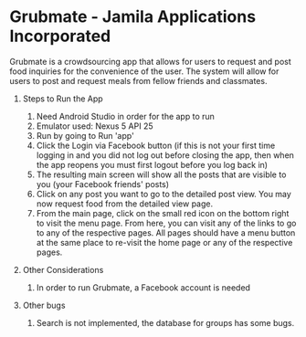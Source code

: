 # Grubmate - Jamila Applications Incorporated


Grubmate is a crowdsourcing app that allows for users to request and post food inquiries for the convenience of the user. The system will allow for users to post and request meals from fellow friends and classmates. 


1. Steps to Run the App
	1. Need Android Studio in order for the app to run
	2. Emulator used: Nexus 5 API 25
	3. Run by going to Run 'app'
    4. Click the Login via Facebook button (if this is not your first time logging in and you did not log out before closing the app, then when the app reopens you must first logout before you log back in)
    5. The resulting main screen will show all the posts that are visible to you (your Facebook friends' posts)
    6. Click on any post you want to go to the detailed post view. You may now request food from the detailed view page.
    7. From the main page, click on the small red icon on the bottom right to visit the menu page. From here, you can visit any of the links to go to any of the respective pages. All pages should have a menu button at the same place to re-visit the home page or any of the respective pages. 



2. Other Considerations
	1. In order to run Grubmate, a Facebook account is needed


3. Other bugs
	1. Search is not implemented, the database for groups has some bugs.
